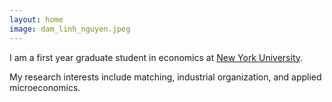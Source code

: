 ```yaml
---
layout: home
image: dam_linh_nguyen.jpeg
---
```


I am a first year graduate student in economics at
<a href="https://as.nyu.edu/content/nyu-as/as/departments/econ.html" target="_blank" rel="noopener noreferrer">New York University</a>.

My research interests include matching, industrial organization, and applied microeconomics.